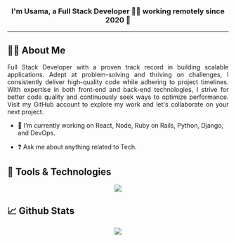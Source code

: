 ### <div align="center">I'm Usama, a Full Stack Developer 👨‍💻 working remotely since 2020 🚀</div> 
-----
  
## :technologist: About Me
<div align="justify">
  Full Stack Developer with a proven track record in building scalable applications. Adept at problem-solving and thriving on challenges, I consistently deliver high-quality code while adhering to project timelines. With expertise in both front-end and back-end technologies, I strive for better code quality and continuously seek ways to optimize performance. Visit my GitHub account to explore my work and let's collaborate on your next project.
</div>

- 🔭 I’m currently working on  React, Node, Ruby on Rails, Python, Django, and DevOps.  
  

- ❓ Ask me about anything related to Tech.  
  

## :dart: Tools & Technologies 
<div align="center">
  <img src="https://skillicons.dev/icons?i=html,css,bootstrap,materialui,tailwind,js,ts,react,redux,python,django,ruby,rails,nodejs,express,mysql,postgres,graphql,aws,gcp,azure,heroku,docker,git&perline=12" />
</div>

## 📈 Github Stats
<div align="center">
    <a href="https://git.io/streak-stats"><img src="https://streak-stats.demolab.com?user=usamabasharat"/></a><br>
</div>
